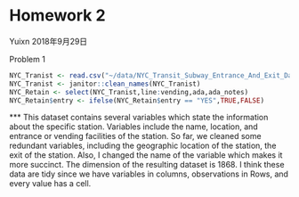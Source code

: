 Homework 2
================
Yuixn
2018年9月29日

Problem 1

``` r
NYC_Tranist <- read.csv("~/data/NYC_Transit_Subway_Entrance_And_Exit_Data.csv")
NYC_Tranist <- janitor::clean_names(NYC_Tranist)
NYC_Retain <- select(NYC_Tranist,line:vending,ada,ada_notes)
NYC_Retain$entry <- ifelse(NYC_Retain$entry == "YES",TRUE,FALSE)
```

\*\*\* This dataset contains several variables which state the information about the specific station. Variables include the name, location, and entrance or vending facilities of the station. So far, we cleaned some redundant variables, including the geographic location of the station, the exit of the station. Also, I changed the name of the variable which makes it more succinct. The dimension of the resulting dataset is 1868. I think these data are tidy since we have variables in columns, observations in Rows, and every value has a cell.
